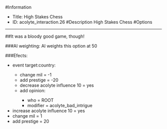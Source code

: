 #Information
 - Title: High Stakes Chess
 - ID: acolyte_interaction.26
#Description
High Stakes Chess
#Options

___
##It was a bloody good game, though!

###AI weighting:
AI weights this option at 50


###Efects:<ul><li>event target:country:</li><ul><li>change mil = -1</li><li>add prestige = -20</li><li>decrease acolyte influence 10 = yes</li><li>add opinion:</li><ul><li>who = ROOT</li><li>modifier = acolyte_bad_intrigue</li></ul></ul><li>increase acolyte influence 10 = yes</li><li>change mil = 1</li><li>add prestige = 20</li></ul>
